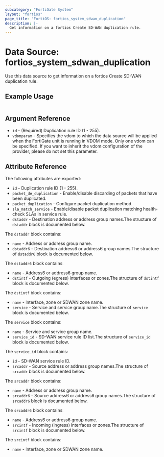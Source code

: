 ```yaml
---
subcategory: "FortiGate System"
layout: "fortios"
page_title: "FortiOS: fortios_system_sdwan_duplication"
description: |-
  Get information on a fortios Create SD-WAN duplication rule.
---
```


# Data Source: fortios_system_sdwan_duplication
Use this data source to get information on a fortios Create SD-WAN duplication rule.


## Example Usage

```hcl

```

## Argument Reference

* `id` - (Required) Duplication rule ID (1 - 255).
* `vdomparam` - Specifies the vdom to which the data source will be applied when the FortiGate unit is running in VDOM mode. Only one vdom can be specified. If you want to inherit the vdom configuration of the provider, please do not set this parameter.

## Attribute Reference

The following attributes are exported:

* `id` - Duplication rule ID (1 - 255).
* `packet_de_duplication` - Enable/disable discarding of packets that have been duplicated.
* `packet_duplication` - Configure packet duplication method.
* `sla_match_service` - Enable/disable packet duplication matching health-check SLAs in service rule.
* `dstaddr` - Destination address or address group names.The structure of `dstaddr` block is documented below.

The `dstaddr` block contains:

* `name` - Address or address group name.
* `dstaddr6` - Destination address6 or address6 group names.The structure of `dstaddr6` block is documented below.

The `dstaddr6` block contains:

* `name` - Address6 or address6 group name.
* `dstintf` - Outgoing (egress) interfaces or zones.The structure of `dstintf` block is documented below.

The `dstintf` block contains:

* `name` - Interface, zone or SDWAN zone name.
* `service` - Service and service group name.The structure of `service` block is documented below.

The `service` block contains:

* `name` - Service and service group name.
* `service_id` - SD-WAN service rule ID list.The structure of `service_id` block is documented below.

The `service_id` block contains:

* `id` - SD-WAN service rule ID.
* `srcaddr` - Source address or address group names.The structure of `srcaddr` block is documented below.

The `srcaddr` block contains:

* `name` - Address or address group name.
* `srcaddr6` - Source address6 or address6 group names.The structure of `srcaddr6` block is documented below.

The `srcaddr6` block contains:

* `name` - Address6 or address6 group name.
* `srcintf` - Incoming (ingress) interfaces or zones.The structure of `srcintf` block is documented below.

The `srcintf` block contains:

* `name` - Interface, zone or SDWAN zone name.
